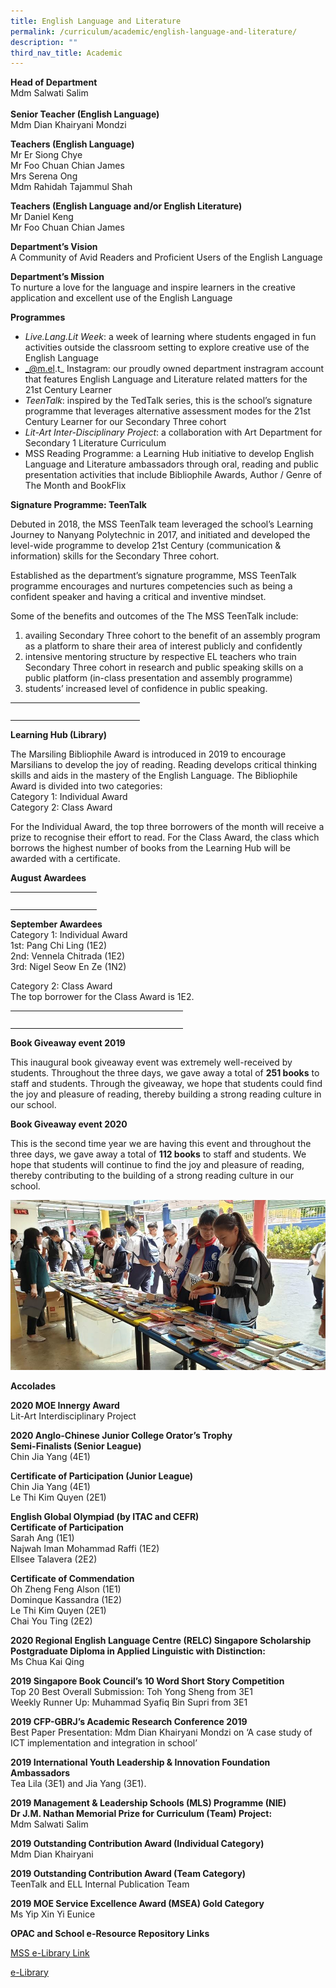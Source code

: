 ```yaml
---
title: English Language and Literature
permalink: /curriculum/academic/english-language-and-literature/
description: ""
third_nav_title: Academic
---
```

**Head of Department**<br>
Mdm Salwati Salim
<br><br>
**Senior Teacher (English Language)**<br>
Mdm Dian Khairyani Mondzi

**Teachers (English Language)**  
Mr Er Siong Chye  
Mr Foo Chuan Chian James  
Mrs Serena Ong  
Mdm Rahidah Tajammul Shah

**Teachers (English Language and/or English Literature)**  
Mr Daniel Keng  
Mr Foo Chuan Chian James

**Department’s Vision**  
A Community of Avid Readers and Proficient Users of the English Language 

**Department’s Mission**  
To nurture a love for the language and inspire learners in the creative application and excellent use of the English Language

**Programmes**

*   _Live.Lang.Lit Week_: a week of learning where students engaged in fun activities outside the classroom setting to explore creative use of the English Language
*   _@m.el.t_ Instagram: our proudly owned department instragram account that features English Language and Literature related matters for the 21st Century Learner
*   _TeenTalk_: inspired by the TedTalk series, this is the school’s signature programme that leverages alternative assessment modes for the 21st Century Learner for our Secondary Three cohort
*   _Lit-Art Inter-Disciplinary Project_: a collaboration with Art Department for Secondary 1 Literature Curriculum
*   MSS Reading Programme: a Learning Hub initiative to develop English Language and Literature ambassadors through oral, reading and public presentation activities that include Bibliophile Awards, Author / Genre of The Month and BookFlix

**Signature Programme: TeenTalk**

Debuted in 2018, the MSS TeenTalk team leveraged the school’s Learning Journey to Nanyang Polytechnic in 2017, and initiated and developed the level-wide programme to develop 21st Century (communication & information) skills for the Secondary Three cohort.

Established as the department’s signature programme, MSS TeenTalk programme encourages and nurtures competencies such as being a confident speaker and having a critical and inventive mindset.

Some of the benefits and outcomes of the The MSS TeenTalk include:

1.  availing Secondary Three cohort to the benefit of an assembly program as a platform to share their area of interest publicly and confidently
2.  intensive mentoring structure by respective EL teachers who train Secondary Three cohort in research and public speaking skills on a public platform (in-class presentation and assembly programme)
3.  students’ increased level of confidence in public speaking.

<table>
<tbody>
  <tr>
    <th><img src="![](/images/MG_0770-768x512.jpeg)" width="55" height="17"></th>
    <th><img src="![](/images/MG_0737-768x512.jpeg)" width="55" height="17"></th>
		<th><img src="![](/images/MG_0711-768x512.jpeg)" width="55" height="17"></th>
  </tr>
</tbody>
</table>

**Learning Hub (Library)**

The Marsiling Bibliophile Award is introduced in 2019 to encourage Marsilians to develop the joy of reading. Reading develops critical thinking skills and aids in the mastery of the English Language. The Bibliophile Award is divided into two categories:  
Category 1: Individual Award  
Category 2: Class Award

For the Individual Award, the top three borrowers of the month will receive a prize to recognise their effort to read. For the Class Award, the class which borrows the highest number of books from the Learning Hub will be awarded with a certificate.

**August Awardees**

<table>
<tbody>
  <tr>
    <th><img src="![](/images/IMG_0324-646x1024.jpeg)" width="55" height="17"></th>
    <th><img src="![](/images/IMG_0327-637x1024.jpeg)" width="55" height="17"></th>
  </tr>
</tbody>
</table>

**September Awardees**  
Category 1: Individual Award  
1st: Pang Chi Ling (1E2)  
2nd: Vennela Chitrada (1E2)  
3rd: Nigel Seow En Ze (1N2)

Category 2: Class Award  
The top borrower for the Class Award is 1E2.

<table>
<tbody>
  <tr>
    <th><img src="![](/images/MG_3949-669x1024.jpeg)" width="55" height="17"></th>
    <th><img src="![](/images/MG_3951-621x1024.jpeg)" width="55" height="17"></th>
		<th><img src="![](/images/MG_3950-717x1024.jpeg)" width="55" height="17"></th>
    <th><img src="![](/images/MG_3952-711x1024.jpeg)" width="55" height="17"></th>
  </tr>
</tbody>
</table>

**Book Giveaway event 2019**

This inaugural book giveaway event was extremely well-received by students. Throughout the three days, we gave away a total of **251 books** to staff and students. Through the giveaway, we hope that students could find the joy and pleasure of reading, thereby building a strong reading culture in our school.

**Book Giveaway event 2020**

This is the second time year we are having this event and throughout the three days, we gave away a total of **112 books** to staff and students. We hope that students will continue to find the joy and pleasure of reading, thereby contributing to the building of a strong reading culture in our school.

![](/images/01-6.jpeg)

**Accolades**

**2020 MOE Innergy Award**  
Lit-Art Interdisciplinary Project

**2020 Anglo-Chinese Junior College Orator’s Trophy**  
**Semi-Finalists (Senior League)**  
Chin Jia Yang (4E1)

**Certificate of Participation (Junior League)**  
Chin Jia Yang (4E1)  
Le Thi Kim Quyen (2E1)

**English Global Olympiad (by ITAC and CEFR)**  
**Certificate of Participation**  
Sarah Ang (1E1)  
Najwah Iman Mohammad Raffi (1E2)  
Ellsee Talavera (2E2)

**Certificate of Commendation**  
Oh Zheng Feng Alson (1E1)  
Dominque Kassandra (1E2)  
Le Thi Kim Quyen (2E1)  
Chai You Ting (2E2)

**2020 Regional English Language Centre (RELC) Singapore Scholarship**  
**Postgraduate Diploma in Applied Linguistic with Distinction:**  
Ms Chua Kai Qing

**2019 Singapore Book Council’s 10 Word Short Story Competition**  
Top 20 Best Overall Submission: Toh Yong Sheng from 3E1  
Weekly Runner Up: Muhammad Syafiq Bin Supri from 3E1

**2019 CFP-GBRJ’s Academic Research Conference 2019**  
Best Paper Presentation: Mdm Dian Khairyani Mondzi on ‘A case study of ICT implementation and integration in school’

**2019 International Youth Leadership & Innovation Foundation Ambassadors**  
Tea Lila (3E1) and Jia Yang (3E1).

**2019 Management & Leadership Schools (MLS) Programme (NIE)**  
**Dr J.M. Nathan Memorial Prize for Curriculum (Team) Project:**  
Mdm Salwati Salim

**2019 Outstanding Contribution Award (Individual Category)**  
Mdm Dian Khairyani

**2019 Outstanding Contribution Award (Team Category)**  
TeenTalk and ELL Internal Publication Team

**2019 MOE Service Excellence Award (MSEA) Gold Category**  
Ms Yip Xin Yi Eunice

**OPAC and School e-Resource Repository Links**

[MSS e-Library Link](https://schoolibrary.moe.edu.sg/marsilingsec)

[e-Library](https://schoolibrary.moe.edu.sg/eresourcessec/cgi-bin/spydus.exe/MSGTRN/WPAC/HOME)